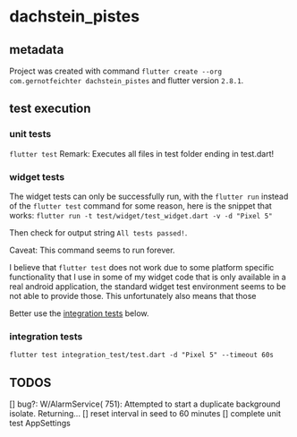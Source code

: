 # dachstein_pistes

## metadata

Project was created with command
`flutter create --org com.gernotfeichter dachstein_pistes`
and flutter version `2.8.1`.

## test execution

### unit tests
`flutter test`
Remark: Executes all files in test folder ending in test.dart!

### widget tests
The widget tests can only be successfully run, with the `flutter run` instead of the `flutter test`
command for some reason, here is the snippet that works:
`flutter run -t test/widget/test_widget.dart -v -d "Pixel 5"`

Then check for output string `All tests passed!`.

Caveat: This command seems to run forever.

I believe that `flutter test` does not work due to some platform specific functionality that I use 
in some of my widget code that is only available in a real android application, the standard 
widget test environment seems to be not able to provide those. This unfortunately also means
that those 

Better use the [integration tests](#integration-tests) below.

### integration tests
`flutter test integration_test/test.dart -d "Pixel 5" --timeout 60s`

## TODOS
[] bug?: W/AlarmService(  751): Attempted to start a duplicate background isolate. Returning...
[] reset interval in seed to 60 minutes
[] complete unit test AppSettings